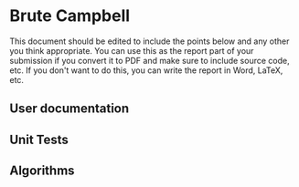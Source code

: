 # Brute Campbell

This document should be edited to include the points below and any
other you think appropriate.  You can use this as the report part of
your submission if you convert it to PDF and make sure to include
source code, etc. If you don't want to do this, you can write the
report in Word, LaTeX, etc.

## User documentation

## Unit Tests

## Algorithms 
